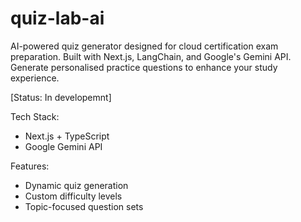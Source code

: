 # quiz-lab-ai
AI-powered quiz generator designed for cloud certification exam preparation. Built with Next.js, LangChain, and Google's Gemini API. Generate personalised practice questions to enhance your study experience.

[Status: In developemnt]

Tech Stack:
- Next.js + TypeScript
- Google Gemini API

Features:
- Dynamic quiz generation
- Custom difficulty levels
- Topic-focused question sets
